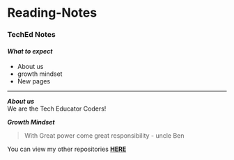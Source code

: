 # Reading-Notes
### TechEd Notes

#### ***_What to expect_***
- About us
- growth mindset
- New pages

***

***About us***  
We are the Tech Educator Coders!

***Growth Mindset***
> With Great power come great responsibility - uncle Ben


You can view my other repositories **[HERE](https://github.com/Qasimawan99?tab=repositories)**
